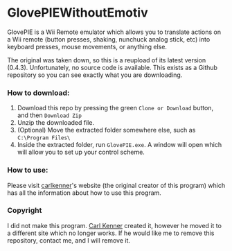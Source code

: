 # GlovePIEWithoutEmotiv
GlovePIE is a Wii Remote emulator which allows you to translate actions on a Wii remote (button presses, shaking, nunchuck analog stick, etc) into keyboard presses, mouse movements, or anything else. 

The original was taken down, so this is a reupload of its latest version (0.4.3). Unfortunately, no source code is available. This exists as a Github repository so you can see exactly what you are downloading.

### How to download:
1) Download this repo by pressing the green ``Clone or Download`` button, and then ``Download Zip``
2) Unzip the downloaded file.
3) (Optional) Move the extracted folder somewhere else, such as ``C:\Program Files\``
4) Inside the extracted folder, run ``GlovePIE.exe``. A window will open which will allow you to set up your control scheme.


### How to use:
Please visit [carlkenner](https://sites.google.com/site/carlkenner/glovepie)'s website (the original creator of this program) which has all the information about how to use this program.

### Copyright
I did not make this program. [Carl Kenner](https://sites.google.com/site/carlkenner/glovepie) created it, however he moved it to a different site which no longer works. If he would like me to remove this repository, contact me, and I will remove it.
